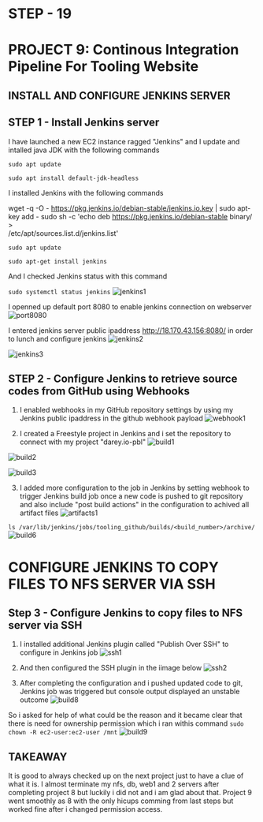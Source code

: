# STEP - 19
# PROJECT 9: Continous Integration Pipeline For Tooling Website

## INSTALL AND CONFIGURE JENKINS SERVER
## STEP 1 - Install Jenkins server
I have launched a new EC2 instance ragged "Jenkins" and I update and intalled java JDK with the following commands

`sudo apt update`

`sudo apt install default-jdk-headless`

I installed Jenkins with the following commands

wget -q -O - https://pkg.jenkins.io/debian-stable/jenkins.io.key | sudo apt-key add -
sudo sh -c 'echo deb https://pkg.jenkins.io/debian-stable binary/ > \
    /etc/apt/sources.list.d/jenkins.list'

`sudo apt update`

`sudo apt-get install jenkins`

And I checked Jenkins status with this command

`sudo systemctl status jenkins`
![jenkins1](https://user-images.githubusercontent.com/34573768/160190596-c213f4b3-199f-48d3-86ba-9b79aff500ea.jpg)

I openned up default port 8080 to enable jenkins connection on webserver
![port8080](https://user-images.githubusercontent.com/34573768/160195180-e8ac8397-9fe9-41f6-8e90-c2ac82d12815.jpg)

I entered jenkins server public ipaddress http://18.170.43.156:8080/ in order to lunch and configure jenkins
![jenkins2](https://user-images.githubusercontent.com/34573768/160195415-6e56f548-d798-4cd3-982f-eaa3e91a04d8.jpg)

![jenkins3](https://user-images.githubusercontent.com/34573768/160195424-dd3969cc-2191-4603-8483-83cdcc3f5043.jpg)

## STEP 2 - Configure Jenkins to retrieve source codes from GitHub using Webhooks

1. I enabled webhooks in my GitHub repository settings by using my Jenkins public ipaddress in the github webhook payload
![webhook1](https://user-images.githubusercontent.com/34573768/160238156-d84db0c9-3cd4-4a68-a89a-1c0c8815267a.jpg)

2. I created a Freestyle project in Jenkins and i set the repository to connect with my project "darey.io-pbl"
![build1](https://user-images.githubusercontent.com/34573768/160238380-31097d55-67e0-4a46-bd59-e602b41fa2ce.jpg)

![build2](https://user-images.githubusercontent.com/34573768/160238387-8c8e2d45-b2ee-413a-9f7f-4b9b60f99963.jpg)

![build3](https://user-images.githubusercontent.com/34573768/160238394-698134b1-d9fa-49f5-aa5d-950e8b61f264.jpg) 

3. I added more configuration to the job in Jenkins by setting webhook to trigger Jenkins build job once a new code is pushed to git repository and also include "post build actions" in the configuration to achived all artifact files
![artifacts1](https://user-images.githubusercontent.com/34573768/160238667-7aec861f-6f8c-4771-a5e3-5f72061e8184.jpg)

`ls /var/lib/jenkins/jobs/tooling_github/builds/<build_number>/archive/`
![build6](https://user-images.githubusercontent.com/34573768/160238701-1e54d2ea-3aca-4fd8-ab27-98c048c90ddf.jpg)

# CONFIGURE JENKINS TO COPY FILES TO NFS SERVER VIA SSH
## Step 3 - Configure Jenkins to copy files to NFS server via SSH

1. I installed additional Jenkins plugin called "Publish Over SSH" to configure in Jenkins job
![ssh1](https://user-images.githubusercontent.com/34573768/160238850-11e4fd18-41d7-477a-be59-4af8b14d270b.jpg)

2. And then configured the SSH plugin in the iimage below
![ssh2](https://user-images.githubusercontent.com/34573768/160238882-71280485-6540-45ba-99be-e72abbc28eef.jpg)

3. After completing the configuration and i pushed updated code to git, Jenkins job was triggered but console output displayed an unstable outcome
![build8](https://user-images.githubusercontent.com/34573768/160238979-df145030-66a2-43c7-b54a-22a17ee1dfd9.jpg)

So i asked for help of what could be the reason and it became clear that there is need for ownership permission which i ran withis command
`sudo chown -R ec2-user:ec2-user /mnt`
![build9](https://user-images.githubusercontent.com/34573768/160239097-ca46484a-2418-4729-8f9f-5c5d531029ab.jpg)
## TAKEAWAY
It is good to always checked up on the next project just to have a clue of what it is. I almost terminate my nfs, db, web1 and 2 servers after completing project 8 but luckily i did not and i am glad about that.
Project 9 went smoothly as 8 with the only hicups comming from last steps but worked fine after i changed permission access.
